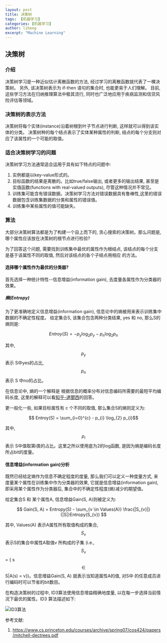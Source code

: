 ```yaml
---
layout: post
title: 决策树
tags:  [机器学习]
categories: [机器学习]
author: liheng
excerpt: "Machine Learning"
---
```

## 决策树

### 介绍

决策树学习是一种近似估计离散函数的方法, 经过学习的离散函数就代表了一棵决策树。
另外, 该决策树表示为 if-then 语句的集合时, 也能更易于人们理解。
目前,这些学习方法在归纳推理算法中极其流行, 同时也广泛地应用于疾病监测和信贷风险评估等领域。

### 决策树的表示方法

决策树将每个实体(instance)沿着树根到叶子节点进行判断, 这样就可以得到该实体的分类。
决策树种的每个结点表示了实体某种属性的判断, 结点的每个分支则对应了该属性的一个可能的取值。

### 适合决策树学习的问题

决策树学习方法通常适合运用于具有如下特点的问题中:

1. 实例都是以key-value形式的。
2. 目标函数的结果是离散的。比如true/false输出, 或者更多的输出结果, 甚至是实值函数(functions with real-valued outputs), 尽管这种情况并不常见。
3. 训练集可能含有错误数据。决策树学习方法对错误数据具有鲁棒性,这里的错误数据包含训练集数据的分类和属性的错误值。
4. 训练集中某些属性的值可能缺失。

### 算法

大部分决策树算法都是为了构建一个自上而下的, 贪心搜索的决策树。那么问题是, 哪个属性应该放在决策树的根节点进行检验?

为了回答这个问题, 需要找到训练集中最优的属性作为根结点, 该结点的每个分支是基于该属性不同的取值, 然后对该结点的各个子结点用相应
的方法。


#### 选择哪个属性作为最优的分类器?

首先选择一种统计特性--信息增益(information gain), 去度量各属性作为分类器的效果。


##### 熵(Entropy)

为了更准确地定义信息增益(information gain), 信息论中的熵被用来表示训练集中数据的不确定性程度。
给定集合S, 该集合包含两种分类结果, yes 和 no, 那么S的熵则是:

$$ Entroy(S) = - p_{y} \log_{2} p_{y} - p_{n} \log_{2} p_{n} $$

其中, $$p_{y}$$ 表示 S中yes的占比, $$p_{n}$$ 表示 S 中no的占比。

在信息论中, 熵的一个解释是 根据信息的概率分布对信息编码所需要的最短平均编码长度, 这里的解释可以看[知乎-達聞西][ZHIHULIANWENXI]的回答。

更一般化一些, 如果目标属性有 c 个不同的取值, 那么集合S的熵则定义为:

$$ Entroy(S) = \sum_{i=0}^{c} - p_{i} \log_{2} p_{i}$$

其中, $$p_{i}$$ 表示 S中值取第i类的占比。这里之所以使用底为2的log函数, 是因为熵是编码长度所占bit的度量。

#### 信息增益(information gain)分析

既然已经给定熵作为信息不确定程度的度量, 那么我们可以定义一种度量方式, 来度量某个属性在训练集中作为分类器的效果,
它就是信息增益(information gain), 即采用某个属性作为分类器后, 集合中的不确定性程度(熵)减少的期望值。

给定集合S 和 某个属性A, 信息增益Gain(S, A)则被定义为:

$$ Gain(S, A) = Entropy(S) - \sum_{v \in Values(A)} \frac{|S_{v}|}{|S|}Entropy(S_{v}) $$

其中, Values(A) 表示A属性所有取值构成的集合, $$S_{v}$$ 表示S的集合中属性A取值v 所构成的子集
(i.e., $$S_{v}$$ = { s $$\in$$ S|A(s) = v})。信息增益Gain(S, A) 就表示当知道属性A的值, 对S中
的任意成员进行编码时可以节省的bit数目。

在构造决策树的过程中, ID3算法使用信息增益精确地度量, 以在每一步选择当前情况下最优的属性。ID3 算法描述如下:

<img src="{{site.baseurl}}/assets/ID3.jpg" alt="ID3算法"/>


[ZHIHULIANWENXI]: https://www.zhihu.com/question/22178202






参考文献:

1. https://www.cs.princeton.edu/courses/archive/spring07/cos424/papers/mitchell-dectrees.pdf